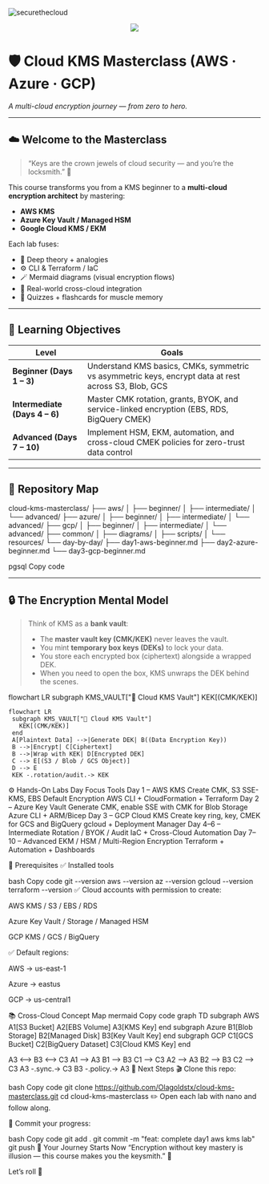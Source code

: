 ![securethecloud](https://github.com/user-attachments/assets/0ce41038-66c2-4146-a1ab-674790ecf941)

<p align="center">
  <img src="![securethecloud](https://github.com/user-attachments/assets/4f4fd65f-d56b-490b-9237-45572b13fbe5)
 width="70%">
</p>



# 🛡️ **Cloud KMS Masterclass (AWS · Azure · GCP)**  
_A multi-cloud encryption journey — from zero to hero._

---

## ☁️ **Welcome to the Masterclass**
> “Keys are the crown jewels of cloud security — and you’re the locksmith.” 🔑  

This course transforms you from a KMS beginner to a **multi-cloud encryption architect** by mastering:
- **AWS KMS**
- **Azure Key Vault / Managed HSM**
- **Google Cloud KMS / EKM**

Each lab fuses:
- 🧠 Deep theory + analogies  
- ⚙️ CLI & Terraform / IaC  
- 🪄 Mermaid diagrams (visual encryption flows)  
- 🧩 Real-world cross-cloud integration  
- 🎯 Quizzes + flashcards for muscle memory  

---

## 🎯 **Learning Objectives**

| Level | Goals |
|-------|-------|
| **Beginner (Days 1 – 3)** | Understand KMS basics, CMKs, symmetric vs asymmetric keys, encrypt data at rest across S3, Blob, GCS |
| **Intermediate (Days 4 – 6)** | Master CMK rotation, grants, BYOK, and service-linked encryption (EBS, RDS, BigQuery CMEK) |
| **Advanced (Days 7 – 10)** | Implement HSM, EKM, automation, and cross-cloud CMEK policies for zero-trust data control |

---

## 🧭 **Repository Map**

cloud-kms-masterclass/
├── aws/
│ ├── beginner/
│ ├── intermediate/
│ └── advanced/
├── azure/
│ ├── beginner/
│ ├── intermediate/
│ └── advanced/
├── gcp/
│ ├── beginner/
│ ├── intermediate/
│ └── advanced/
├── common/
│ ├── diagrams/
│ ├── scripts/
│ └── resources/
└── day-by-day/
├── day1-aws-beginner.md
├── day2-azure-beginner.md
└── day3-gcp-beginner.md

pgsql
Copy code

---

## 🔒 **The Encryption Mental Model**

> Think of KMS as a **bank vault**:
> - The **master vault key (CMK/KEK)** never leaves the vault.  
> - You mint **temporary box keys (DEKs)** to lock your data.  
> - You store each encrypted box (ciphertext) alongside a wrapped DEK.  
> - When you need to open the box, KMS unwraps the DEK behind the scenes.

flowchart LR
  subgraph KMS_VAULT["🏦 Cloud KMS Vault"]
    KEK[(CMK/KEK)]
    
 ```mermaid
flowchart LR
  subgraph KMS_VAULT["🏦 Cloud KMS Vault"]
    KEK[(CMK/KEK)]
  end
  A[Plaintext Data] -->|Generate DEK| B((Data Encryption Key))
  B -->|Encrypt| C[Ciphertext]
  B -->|Wrap with KEK| D[Encrypted DEK]
  C --> E[(S3 / Blob / GCS Object)]
  D --> E
  KEK -.rotation/audit.-> KEK
```

⚙️ Hands-On Labs
Day	Focus	Tools
Day 1 – AWS KMS	Create CMK, S3 SSE-KMS, EBS Default Encryption	AWS CLI + CloudFormation + Terraform
Day 2 – Azure Key Vault	Generate CMK, enable SSE with CMK for Blob Storage	Azure CLI + ARM/Bicep
Day 3 – GCP Cloud KMS	Create key ring, key, CMEK for GCS and BigQuery	gcloud + Deployment Manager
Day 4–6 – Intermediate	Rotation / BYOK / Audit	IaC + Cross-Cloud Automation
Day 7–10 – Advanced	EKM / HSM / Multi-Region Encryption	Terraform + Automation + Dashboards

🧰 Prerequisites
✅ Installed tools

bash
Copy code
git --version
aws --version
az --version
gcloud --version
terraform --version
✅ Cloud accounts with permission to create:

AWS KMS / S3 / EBS / RDS

Azure Key Vault / Storage / Managed HSM

GCP KMS / GCS / BigQuery

✅ Default regions:

AWS → us-east-1

Azure → eastus

GCP → us-central1

📚 Cross-Cloud Concept Map
mermaid
Copy code
graph TD
  subgraph AWS
    A1[S3 Bucket]
    A2[EBS Volume]
    A3[KMS Key]
  end
  subgraph Azure
    B1[Blob Storage]
    B2[Managed Disk]
    B3[Key Vault Key]
  end
  subgraph GCP
    C1[GCS Bucket]
    C2[BigQuery Dataset]
    C3[Cloud KMS Key]
  end

  A3 <--> B3 <--> C3
  A1 --> A3
  B1 --> B3
  C1 --> C3
  A2 --> A3
  B2 --> B3
  C2 --> C3
  A3 -.sync.-> C3
  B3 -.policy.-> A3
🧩 Next Steps
🎬 Clone this repo:

bash
Copy code
git clone https://github.com/Olagoldstx/cloud-kms-masterclass.git
cd cloud-kms-masterclass
✏️ Open each lab with nano and follow along.

💾 Commit your progress:

bash
Copy code
git add .
git commit -m "feat: complete day1 aws kms lab"
git push
🏁 Your Journey Starts Now
“Encryption without key mastery is illusion — this course makes you the keysmith.” 🔐

Let’s roll 🚀
